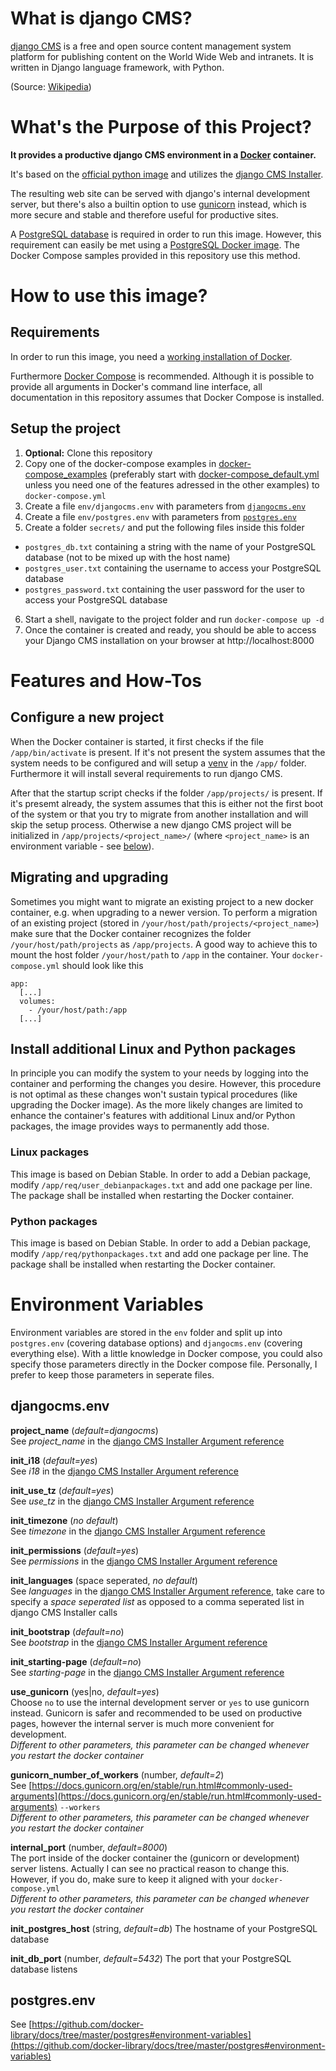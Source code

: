 # What is django CMS?
[django CMS](https://www.django-cms.org/) is a free and open source content management system platform for publishing content on the World Wide Web and intranets. It is written in Django language framework, with Python.

(Source: [Wikipedia](https://en.wikipedia.org/wiki/Django_CMS))

# What's the Purpose of this Project?
**It provides a productive django CMS environment in a [Docker](https://www.docker.com/) container.**

It's based on the [official python image](https://github.com/docker-library/python) and utilizes the [django CMS Installer](https://djangocms-installer.readthedocs.io/en/latest/readme.html).

The resulting web site can be served with django's internal development server, but there's also a builtin option to use [gunicorn](https://gunicorn.org/) instead, which is more secure and stable and therefore useful for productive sites.

A [PostgreSQL database](https://www.postgresql.org/) is required in order to run this image. However, this requirement can easily be met using a [PostgreSQL Docker image](https://github.com/docker-library/postgres). The Docker Compose samples provided in this repository use this method.

# How to use this image?
## Requirements
In order to run this image, you need a [working installation of Docker](https://docs.docker.com/get-docker/).

Furthermore [Docker Compose](https://docs.docker.com/compose/install/) is recommended. Although it is possible to provide all arguments in Docker's command line interface, all documentation in this repository assumes that Docker Compose is installed.

## Setup the project
1. **Optional:** Clone this repository
2. Copy one of the docker-compose examples in [docker-compose_examples](docker-compose_examples/) (preferably start with [docker-compose_default.yml](docker-compose_examples/docker-compose_default.yml) unless you need one of the features adressed in the other examples) to `docker-compose.yml`
3. Create a file `env/djangocms.env` with parameters from [`djangocms.env`](#djangocmsenv)
4. Create a file `env/postgres.env` with parameters from [`postgres.env`](#postgresenv)
5. Create a folder `secrets/` and put the following files inside this folder
  * `postgres_db.txt` containing a string with the name of your PostgreSQL database (not to be mixed up with the host name)
  * `postgres_user.txt` containing the username to access your PostgreSQL database
  * `postgres_password.txt` containing the user password for the user to access your PostgreSQL database
6. Start a shell, navigate to the project folder and run `docker-compose up -d`
7. Once the container is created and ready, you should be able to access your Django CMS installation on your browser at http://localhost:8000

# Features and How-Tos
## Configure a new project
When the Docker container is started, it first checks if the file `/app/bin/activate` is present. If it's not present the system assumes that the system needs to be configured and will setup a [venv](https://docs.python.org/3/library/venv.html) in the `/app/` folder. Furthermore it will install several requirements to run django CMS.

After that the startup script checks if the folder `/app/projects/` is present. If it's presemt already, the system assumes that this is either not the first boot of the system or that you try to migrate from another installation and will skip the setup process. Otherwise a new django CMS project will be initialized in `/app/projects/<project_name>/` (where `<project_name>` is an environment variable - see [below](#djangocmsenv)).

## Migrating and upgrading
Sometimes you might want to migrate an existing project to a new docker container, e.g. when upgrading to a newer version. To perform a migration of an existing project (stored in `/your/host/path/projects/<project_name>`) make sure that the Docker container recognizes the folder `/your/host/path/projects` as `/app/projects`. A good way to achieve this to mount the host folder `/your/host/path` to `/app` in the container. Your `docker-compose.yml` should look like this

    app:
      [...]
      volumes:
        - /your/host/path:/app
      [...]

## Install additional Linux and Python packages
In principle you can modify the system to your needs by logging into the container and performing the changes you desire. However, this procedure is not optimal as these changes won't sustain typical procedures (like upgrading the Docker image). As the more likely changes are limited to enhance the container's features with additional Linux and/or Python packages, the image provides ways to permanently add those.
### Linux packages
This image is based on Debian Stable. In order to add a Debian package, modify `/app/req/user_debianpackages.txt` and add one package per line. The package shall be installed when restarting the Docker container.
### Python packages
This image is based on Debian Stable. In order to add a Debian package, modify `/app/req/pythonpackages.txt` and add one package per line. The package shall be installed when restarting the Docker container.

# Environment Variables
Environment variables are stored in the `env` folder and split up into `postgres.env` (covering database options) and `djangocms.env` (covering everything else). With a little knowledge in Docker compose, you could also specify those parameters directly in the Docker compose file. Personally, I prefer to keep those parameters in seperate files.
## djangocms.env
**project_name** (*default=djangocms*)  
See *project_name* in the [django CMS Installer Argument reference](https://djangocms-installer.readthedocs.io/en/latest/reference.html)

**init_i18** (*default=yes*)  
See *i18* in the [django CMS Installer Argument reference](https://djangocms-installer.readthedocs.io/en/latest/reference.html)

**init_use_tz** (*default=yes*)  
See *use_tz* in the [django CMS Installer Argument reference](https://djangocms-installer.readthedocs.io/en/latest/reference.html)

**init_timezone** (*no default*)  
See *timezone* in the [django CMS Installer Argument reference](https://djangocms-installer.readthedocs.io/en/latest/reference.html)

**init_permissions** (*default=yes*)  
See *permissions* in the [django CMS Installer Argument reference](https://djangocms-installer.readthedocs.io/en/latest/reference.html)

**init_languages** (space seperated, *no default*)  
See *languages* in the [django CMS Installer Argument reference](https://djangocms-installer.readthedocs.io/en/latest/reference.html), take care to specify a *space seperated list* as opposed to a comma seperated list in django CMS Installer calls

**init_bootstrap** (*default=no*)  
See *bootstrap* in the [django CMS Installer Argument reference](https://djangocms-installer.readthedocs.io/en/latest/reference.html)

**init_starting-page** (*default=no*)  
See *starting-page* in the [django CMS Installer Argument reference](https://djangocms-installer.readthedocs.io/en/latest/reference.html)

**use_gunicorn** (yes|no, *default=yes*)  
Choose `no` to use the internal development server or `yes` to use gunicorn instead. Gunicorn is safer and recommended to be used on productive pages, however the internal server is much more convenient for development.  
*Different to other parameters, this parameter can be changed whenever you restart the docker container*

**gunicorn_number_of_workers** (number, *default=2*)  
See [https://docs.gunicorn.org/en/stable/run.html#commonly-used-arguments](https://docs.gunicorn.org/en/stable/run.html#commonly-used-arguments) `--workers`  
*Different to other parameters, this parameter can be changed whenever you restart the docker container*

**internal_port** (number, *default=8000*)  
The port inside of the docker container the (gunicorn or development) server listens. Actually I can see no practical reason to change this. However, if you do, make sure to keep it aligned with your `docker-compose.yml`  
*Different to other parameters, this parameter can be changed whenever you restart the docker container*

**init_postgres_host** (string, *default=db*)
The hostname of your PostgreSQL database

**init_db_port** (number, *default=5432*)
The port that your PostgreSQL database listens

## postgres.env
See [https://github.com/docker-library/docs/tree/master/postgres#environment-variables](https://github.com/docker-library/docs/tree/master/postgres#environment-variables)
